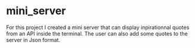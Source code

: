 # mini_server

For this project I created a mini server that can display inpirationnal quotes from an API inside the terminal. The user can also add some quotes to the server in Json format. 
